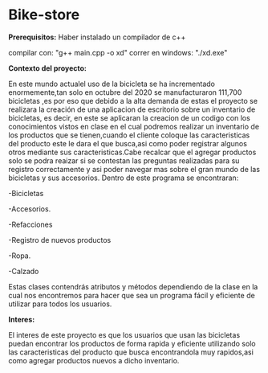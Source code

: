 # Bike-store

**Prerequisitos:**
Haber instalado un compilador de c++

compilar con: "g++ main.cpp -o xd" correr en windows: "./xd.exe"



**Contexto del proyecto:**

En este mundo actualel uso de  la bicicleta se ha incrementado enormemente,tan solo en octubre del 2020 se manufacturaron 111,700 bicicletas ,es por eso que debido a la alta demanda de estas el proyecto se realizara la creación de una aplicacion de escritorio sobre un inventario de bicicletas, es decir, en este se aplicaran la creacion de un codigo con los  conocimientos vistos en clase en el cual podremos realizar un inventario de los productos que se tienen,cuando el cliente coloque  las caracteristicas del producto este le dara el que busca,asi como poder registrar algunos otros mediante sus caracteristicas.Cabe recalcar que el agregar productos solo se podra reaizar si se contestan las preguntas realizadas para su registro correctamente y asi poder navegar mas sobre el gran mundo de las bicicletas y sus accesorios.
Dentro de este programa se encontraran:

-Bicicletas

-Accesorios.

-Refacciones

-Registro de nuevos productos 

-Ropa.

-Calzado

Estas clases contendrás atributos y métodos dependiendo de la clase en la cual nos encontremos para hacer que sea un programa fácil y eficiente de utilizar para todos los usuarios.

**Interes:**

El interes de este proyecto es que los usuarios que usan las bicicletas puedan encontrar los productos de forma rapida y eficiente utilizando solo las caracteristicas del producto que busca encontrandola muy rapidos,asi como agregar productos nuevos a dicho inventario.

